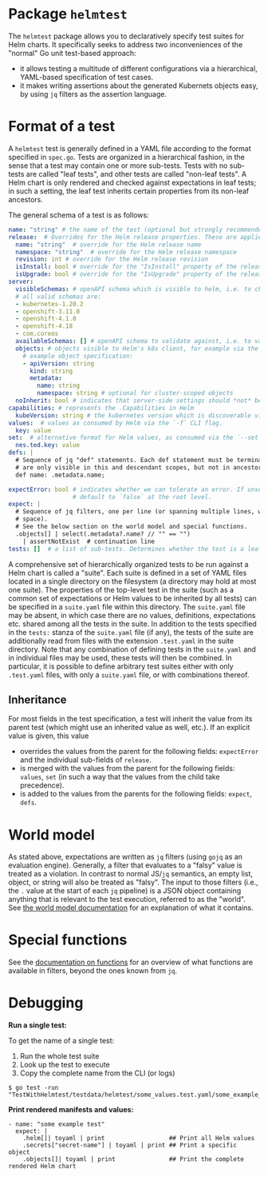 Package `helmtest`
======

The `helmtest` package allows you to declaratively specify test suites for Helm charts. It specifically
seeks to address two inconveniences of the "normal" Go unit test-based approach:
- it allows testing a multitude of different configurations via a hierarchical, YAML-based specification
  of test cases.
- it makes writing assertions about the generated Kubernets objects easy, by using `jq` filters as the
  assertion language.
  
Format of a test
=========
A `helmtest` test is generally defined in a YAML file according to the format specified in `spec.go`.
Tests are organized in a hierarchical fashion, in the sense that a test may contain one or more
sub-tests. Tests with no sub-tests are called "leaf tests", and other tests are called "non-leaf tests".
A Helm chart is only rendered and checked against expectations in leaf tests; in such a setting,
the leaf test inherits certain properties from its non-leaf ancestors.

The general schema of a test is as follows:
```yaml
name: "string" # the name of the test (optional but strongly recommended). Auto-generated if left empty.
release:  # Overrides for the Helm release properties. These are applied in root-to-leaf order.
  name: "string"  # override for the Helm release name
  namespace: "string"  # override for the Helm release namespace
  revision: int # override for the Helm release revision
  isInstall: bool # override for the "IsInstall" property of the release options
  isUpgrade: bool # override for the "IsUpgrade" property of the release options
server:
  visibleSchemas: # openAPI schema which is visible to helm, i.e. to check API resource availability
  # all valid schemas are:
  - kubernetes-1.20.2
  - openshift-3.11.0
  - openshift-4.1.0
  - openshift-4.18
  - com.coreos
  availableSchemas: [] # openAPI schema to validate against, i.e. to validate if rendered objects could be applied
  objects: # objects visible to Helm's k8s client, for example via the `lookup` function
    # example object specification:
    - apiVersion: string
      kind: string
      metadata:
        name: string
        namespace: string # optional for cluster-scoped objects
  noInherit: bool # indicates that server-side settings should *not* be inherited from the enclosing scope
capabilities: # represents the .Capabilities in Helm
  kubeVersion: string # the kubernetes version which is discoverable via `.Capabilities.KubeVersion`
values:  # values as consumed by Helm via the `-f` CLI flag.
  key: value
set:  # alternative format for Helm values, as consumed via the `--set` CLI flag.
  nes.ted.key: value
defs: |
  # Sequence of jq "def" statements. Each def statement must be terminated with a semicolon (;). Defined functions
  # are only visible in this and descendant scopes, but not in ancestor scopes.
  def name: .metadata.name;

expectError: bool # indicates whether we can tolerate an error. If unset, inherit from the parent test, or
                  # default to `false` at the root level.
expect: |
  # Sequence of jq filters, one per line (or spanning multiple lines, where each continuation line must begin with a
  # space).
  # See the below section on the world model and special functions.
  .objects[] | select(.metadata?.name? // "" == "")
    | assertNotExist  # continuation line
tests: []  # a list of sub-tests. Determines whether the test is a leaf test or non-leaf test.
```

A comprehensive set of hierarchically organized tests to be run against a Helm chart is called a "suite". Each suite
is defined in a set of YAML files located in a single directory on the filesystem (a directory may hold at most one
suite). The properties of the top-level test in the suite (such as a common set of expectations or Helm values to be
inherited by all tests) can be specified in a `suite.yaml` file within this directory. The `suite.yaml` file may be
absent, in which case there are no values, definitions, expectations etc. shared among all the tests in the suite. In
addition to the tests specified in the `tests:` stanza of the `suite.yaml` file (if any), the tests of the suite are
additionally read from files with the extension `.test.yaml` in the suite directory. Note that any combination of
defining tests in the `suite.yaml` and in individual files may be used, these tests will then be combined. In
particular, it is possible to define arbitrary test suites either with only `.test.yaml` files, with only a `suite.yaml`
file, or with combinations thereof.

Inheritance
----------------
For most fields in the test specification, a test will inherit the value from its parent test (which might use an
inherited value as well, etc.). If an explicit value is given, this value
- overrides the values from the parent for the following fields: `expectError` and the individual sub-fields of
  `release`.
- is merged with the values from the parent for the following fields: `values`, `set` (in such a way that the values
  from the child take precedence).
- is added to the values from the parents for the following fields: `expect`, `defs`.

World model
============

As stated above, expectations are written as `jq` filters (using `gojq` as an evaluation engine). Generally, a filter
that evaluates to a "falsy" value is treated as a violation. In contrast to normal JS/`jq` semantics, an empty list,
object, or string will also be treated as "falsy". The input to those filters (i.e., the `.` value at the start of
each `jq` pipeline) is a JSON object containing anything that is relevant to the test execution, referred to as the
"world". See [the world model documentation](./docs/world-model.md) for an explanation of what it contains.

Special functions
===============

See the [documentation on functions](./docs/functions.md) for an overview of what functions are available in filters,
beyond the ones known from `jq`.

Debugging
===============

**Run a single test:**

To get the name of a single test:
1. Run the whole test suite
2. Look up the test to execute
3. Copy the complete name from the CLI (or logs)

```
$ go test -run "TestWithHelmtest/testdata/helmtest/some_values.test.yaml/some_example_test"
```

**Print rendered manifests and values:**

```
- name: "some example test"
  expect: |
    .helm[]| toyaml | print                  ## Print all Helm values
    .secrets["secret-name"] | toyaml | print ## Print a specific object
    .objects[]| toyaml | print               ## Print the complete rendered Helm chart
```
